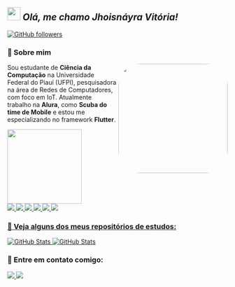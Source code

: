 
## <img src="https://media4.giphy.com/media/KzJkzjggfGN5Py6nkT/giphy.gif?cid=ecf05e47qdswz1tf803p2926t4jq9husta1hzy8l44ohh93m&rid=giphy.gif&ct=s" width="30px">&nbsp;***Olá, me chamo Jhoisnáyra Vitória!***
<!-- ![Visitor](https://visitor-badge.laobi.icu/badge?page_id=jhoisz.repoName)  -->
[![GitHub followers](https://img.shields.io/github/followers/jhoisz.svg?style=social&label=Follow)](https://github.com/jhoisz?tab=followers)<br/>
<!-- <img align="right" alt="GIF" height="160px" src="https://media.giphy.com/media/du3J3cXyzhj75IOgvA/giphy.gif" /> -->


### 🎐 Sobre mim


  <img align="right" alt="" height="250" style="border-radius:50px;" src="https://media2.giphy.com/media/xd22iKsu0Wn0Q/giphy.gif?cid=ecf05e476eqzgki5awbbaeqssexr9zss3p3xauc58t13vwss&rid=giphy.gif&ct=s">

Sou estudante de <strong>Ciência da Computação</strong> na Universidade Federal do Piauí (UFPI), pesquisadora na área de Redes de Computadores, com foco em IoT. Atualmente trabalho na <strong>Alura</strong>, como <strong>Scuba do time de Mobile</strong> e estou me especializando no framework <strong>Flutter</strong>.



<div>
 <a href="https://github.com/jhoisz">
<!-- <img height="170em" src="https://github-readme-stats.vercel.app/api/top-langs/?username=jhoisz&layout=compact&langs_count=7&theme=tokyonight"/> -->
<img height="170em" src="https://github-readme-stats.vercel.app/api?username=jhoisz&show_icons=true&theme=tokyonight&include_all_commits=true&count_private=true"/>
</div>
 
 <div>
 <img src="https://img.shields.io/badge/Flutter-%2302569B.svg?style=for-the-badge&logo=Flutter&logoColor=white" target="_blank">
 <img src="https://img.shields.io/badge/dart-%230175C2.svg?style=for-the-badge&logo=dart&logoColor=white"></img>
 <img src="https://img.shields.io/badge/figma-%23F24E1E.svg?style=for-the-badge&logo=figma&logoColor=white"></img>
 <img src="https://img.shields.io/badge/html5-%23E34F26.svg?style=for-the-badge&logo=html5&logoColor=white"></img>
 <img src="https://img.shields.io/badge/css3-%231572B6.svg?style=for-the-badge&logo=css3&logoColor=white"></img>
 <img src="https://img.shields.io/badge/markdown-%23000000.svg?style=for-the-badge&logo=markdown&logoColor=white"></img>
</div>

<div>


### 📌 Veja alguns dos meus repositórios de estudos:

<div>
  <p>
    <a href="https://github.com/jhoisz/moviesapp">
      <img src="https://github-readme-stats.vercel.app/api/pin/?username=jhoisz&repo=moviesapp" alt="GitHub Stats" />
    </a>
    <a href="https://github.com/jhoisz/organo">
      <img src="https://github-readme-stats.vercel.app/api/pin/?username=jhoisz&repo=organo" alt="GitHub Stats" />
    </a>
  </p>
  
<!--     <p>
    <a href="https://github.com/jhoisz/Bytebank_Provider">
      <img src="https://github-readme-stats.vercel.app/api/pin/?username=jhoisz&repo=Bytebank_Provider" alt="GitHub Stats" />
    </a>
    <a href="https://github.com/jhoisz/dart_sintaxe_colecoes_e_dinamismo">
      <img src="https://github-readme-stats.vercel.app/api/pin/?username=jhoisz&repo=dart_sintaxe_colecoes_e_dinamismo" alt="GitHub Stats" />
    </a>
  </p> -->
</div>
  
  
<!--  <img align="right" alt="" height="150" style="border-radius:50px;" src="https://media.discordapp.net/attachments/962040838123319319/1050874733861810296/ezgif.com-gif-maker.gif"> -->
 
 <h3><strong> 🔗 Entre em contato comigo: </strong></h3>
  <a href= "https://www.linkedin.com/in/jhoisnayra-rodrigues/">
  <img src="https://img.shields.io/badge/LinkedIn-0077B5?style=for-the-badge&logo=linkedin&logoColor=white">
 </a> 
 <a href= "mailto:jhois.alu@gmail.com">
  <img src="https://img.shields.io/badge/Gmail-D14836?style=for-the-badge&logo=gmail&logoColor=white">
 </a> 
</div>



  
  ##
    
<!--  <div> 
  
  ![Snake animation](https://github.com/jhoisz/jhoisz/blob/output/github-contribution-grid-snake.svg)
</div>
 -->
